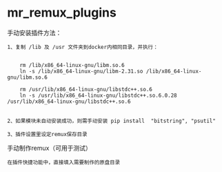 # mr_remux_plugins

手动安装插件方法：

	1、复制 /lib 及 /usr 文件夹到docker内相同目录，并执行：
	
	
		rm /lib/x86_64-linux-gnu/libm.so.6
		ln -s /lib/x86_64-linux-gnu/libm-2.31.so /lib/x86_64-linux-gnu/libm.so.6

		rm /usr/lib/x86_64-linux-gnu/libstdc++.so.6 
		ln -s /usr/lib/x86_64-linux-gnu/libstdc++.so.6.0.28 /usr/lib/x86_64-linux-gnu/libstdc++.so.6 
	

	2、如果模块未自动安装成功，则需手动安装 pip install  "bitstring", "psutil"

	3、插件设置里设定remux保存目录


手动制作remux（可用于测试）

	在插件快捷功能中，直接填入需要制作的原盘目录



